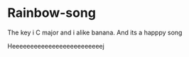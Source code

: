 # Rainbow-song

The key i C major and i alike banana.
And its a happpy song

Heeeeeeeeeeeeeeeeeeeeeeeeej